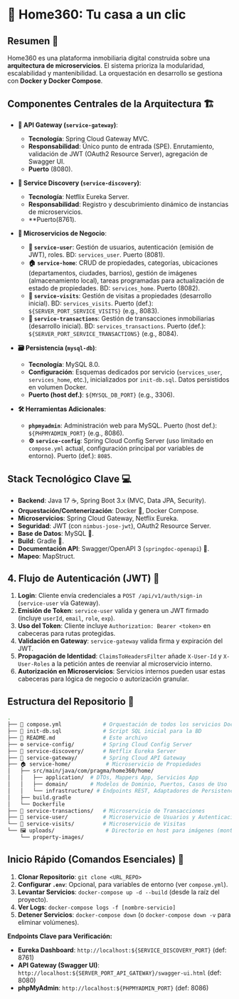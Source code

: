 # 🏡  Home360: Tu casa a un clic

## Resumen 📜

Home360 es una plataforma inmobiliaria digital construida sobre una **arquitectura de microservicios**. El sistema prioriza la modularidad, escalabilidad y mantenibilidad. 
La orquestación en desarrollo se gestiona con **Docker y Docker Compose**.

## Componentes Centrales de la Arquitectura 🏗️

* **🚪 API Gateway (`service-gateway`)**:
    * **Tecnología**: Spring Cloud Gateway MVC.
    * **Responsabilidad**: Único punto de entrada (SPE). Enrutamiento, validación de JWT (OAuth2 Resource Server), agregación de Swagger UI.
    * **Puerto** (8080).

* **🧭 Service Discovery (`service-discovery`)**:
    * **Tecnología**: Netflix Eureka Server.
    * **Responsabilidad**: Registro y descubrimiento dinámico de instancias de microservicios.
    * **Puerto(8761).

* **🧩 Microservicios de Negocio**:
    * **👤 `service-user`**: Gestión de usuarios, autenticación (emisión de JWT), roles. BD: `services_user`. Puerto (8081).
    * **🏠 `service-home`**: CRUD de propiedades, categorías, ubicaciones (departamentos, ciudades, barrios), gestión de imágenes (almacenamiento local), tareas programadas para actualización de estado de propiedades. BD: `services_home`. Puerto  (8082).
    * **🚶 `service-visits`**: Gestión de visitas a propiedades (desarrollo inicial). BD: `services_visits`. Puerto (def.): `${SERVER_PORT_SERVICE_VISITS}` (e.g., 8083).
    * **💸 `service-transactions`**: Gestión de transacciones inmobiliarias (desarrollo inicial). BD: `services_transactions`. Puerto (def.): `${SERVER_PORT_SERVICE_TRANSACTIONS}` (e.g., 8084).

* **🗃️ Persistencia (`mysql-db`)**:
    * **Tecnología**: MySQL 8.0.
    * **Configuración**: Esquemas dedicados por servicio (`services_user`, `services_home`, etc.), inicializados por `init-db.sql`. Datos persistidos en volumen Docker.
    * **Puerto (host def.)**: `${MYSQL_DB_PORT}` (e.g., 3306).

* **🛠️ Herramientas Adicionales**:
    * **`phpmyadmin`**: Administración web para MySQL. Puerto (host def.): `${PHPMYADMIN_PORT}` (e.g., 8086).
    * **⚙️ `service-config`**: Spring Cloud Config Server (uso limitado en `compose.yml` actual, configuración principal por variables de entorno). Puerto (def.): `8085`.

## Stack Tecnológico Clave 💻

* **Backend**: Java 17 ☕, Spring Boot 3.x (MVC, Data JPA, Security).
* **Orquestación/Contenerización**: Docker 🐳, Docker Compose.
* **Microservicios**: Spring Cloud Gateway, Netflix Eureka.
* **Seguridad**: JWT (con `nimbus-jose-jwt`), OAuth2 Resource Server.
* **Base de Datos**: MySQL 🐬.
* **Build**: Gradle 🐘.
* **Documentación API**: Swagger/OpenAPI 3 (`springdoc-openapi`) 📖.
* **Mapeo**: MapStruct.

## 4. Flujo de Autenticación (JWT) 🔑

1.  **Login**: Cliente envía credenciales a `POST /api/v1/auth/sign-in` (`service-user` vía Gateway).
2.  **Emisión de Token**: `service-user` valida y genera un JWT firmado (incluye `userId`, `email`, `role`, `exp`).
3.  **Uso del Token**: Cliente incluye `Authorization: Bearer <token>` en cabeceras para rutas protegidas.
4.  **Validación en Gateway**: `service-gateway` valida firma y expiración del JWT.
5.  **Propagación de Identidad**: `ClaimsToHeadersFilter` añade `X-User-Id` y `X-User-Roles` a la petición antes de reenviar al microservicio interno.
6.  **Autorización en Microservicios**: Servicios internos pueden usar estas cabeceras para lógica de negocio o autorización granular.

## Estructura del Repositorio 📂

```bash
.
├── 🐳 compose.yml             # Orquestación de todos los servicios Docker
├── 📜 init-db.sql             # Script SQL inicial para la BD
├── 📄 README.md               # Este archivo
├── ⚙️ service-config/         # Spring Cloud Config Server
├── 🧭 service-discovery/      # Netflix Eureka Server
├── 🚪 service-gateway/        # Spring Cloud API Gateway
├── 🏠 service-home/           # Microservicio de Propiedades
│   ├── src/main/java/com/pragma/home360/home/
│   │   ├── application/  # DTOs, Mappers App, Servicios App
│   │   ├── domain/       # Modelos de Dominio, Puertos, Casos de Uso
│   │   └── infrastructure/ # Endpoints REST, Adaptadores de Persistencia, Entidades JPA
│   ├── build.gradle
│   └── Dockerfile
├── 💸 service-transactions/   # Microservicio de Transacciones
├── 👤 service-user/           # Microservicio de Usuarios y Autenticación
└── 🚶 service-visits/         # Microservicio de Visitas
└── 🖼️ uploads/                # Directorio en host para imágenes (montado en service-home)
    └── property-images/
```

## Inicio Rápido (Comandos Esenciales) 🚀

1.  **Clonar Repositorio**: `git clone <URL_REPO>`
2.  **Configurar `.env`**: Opcional, para variables de entorno (ver `compose.yml`).
3.  **Levantar Servicios**: `docker-compose up -d --build` (desde la raíz del proyecto).
4.  **Ver Logs**: `docker-compose logs -f [nombre-servicio]`
5.  **Detener Servicios**: `docker-compose down` (o `docker-compose down -v` para eliminar volúmenes).

**Endpoints Clave para Verificación:**
* **Eureka Dashboard**: `http://localhost:${SERVICE_DISCOVERY_PORT}` (def: 8761)
* **API Gateway (Swagger UI)**: `http://localhost:${SERVER_PORT_API_GATEWAY}/swagger-ui.html` (def: 8080)
* **phpMyAdmin**: `http://localhost:${PHPMYADMIN_PORT}` (def: 8086)

